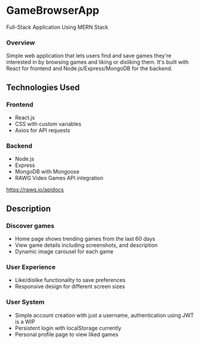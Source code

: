 # GameBrowserApp
Full-Stack Application Using MERN Stack

### Overview

Simple web application that lets users find and save games they're interested in by browsing games and liking or disliking them. It's built with React for frontend and Node.js/Express/MongoDB for the backend. 

## Technologies Used

### Frontend

- React.js
- CSS with custom variables
- Axios for API requests

### Backend

- Node.js
- Express
- MongoDB with Mongoose
- RAWG Video Games API integration

https://rawg.io/apidocs

## Description

### Discover games

- Home page shows trending games from the last 60 days
- View game details including screenshots, and description
- Dynamic image carousel for each game

### User Experience

- Like/dislike functionality to save preferences
- Responsive design for different screen sizes

### User System

- Simple account creation with just a username, authentication using JWT is a WIP
- Persistent login with localStorage currently 
- Personal profile page to view liked games

